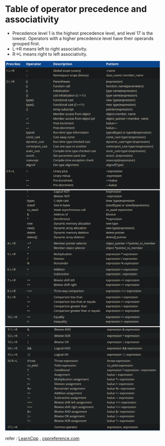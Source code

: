 # Table of operator precedence and associativity

- Precedence level 1 is the highest precedence level, and level 17 is the lowest. Operators with a higher precedence level have their operands grouped first.
- L->R means left to right associativity.
- R->L means right to left associativity.

![table](./images/table-1.png)
![table](./images/table-2.png)
![table](./images/table-3.png)

refer : [LearnCpp](https://www.learncpp.com/cpp-tutorial/operator-precedence-and-associativity/) , [cppreference.com](https://en.cppreference.com/w/c/language/operator_precedence)
